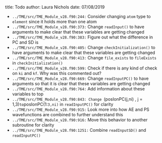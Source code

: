title: Todo
author: Laura Nichols
date: 07/08/2019

* `../TME/src/TME_Module_v28.f90:244:` Consider changing `atom` type to `element` since it holds more than one atom
* `../TME/src/TME_Module_v28.f90:373:` Change `readInput()` to have arguments to make clear that these variables are getting changed
* `../TME/src/TME_Module_v28.f90:383:` Figure out what the difference in PC and SD is
* `../TME/src/TME_Module_v28.f90:405:` Change `checkInitialization()` to have arguments to make clear that these variables are getting changed
* `../TME/src/TME_Module_v28.f90:413:` Change `file_exists` to `fileExists` in `checkInitialization()`
* `../TME/src/TME_Module_v28.f90:599:` Check if there is any kind of check on `ki` and `kf`. Why was this commented out?
* `../TME/src/TME_Module_v28.f90:669:` Change `readInputPC()` to have arguments so that it is clear that these variables are getting changed
* `../TME/src/TME_Module_v28.f90:764:` Add information about these variables to top
* `../TME/src/TME_Module_v28.f90:843: Change `(posIonPC(j,ni) , j = 1,3)` to `posIonPC(1:`3,ni)` in `readInputPC()` for clarity
* `../TME/src/TME_Module_v28.f90:915:` Look more into how AE and PS wavefunctions are combined to further understand this
* `../TME/src/TME_Module_v28.f90:916:` Move this behavior to another subroutine for clarity
* `../TME/src/TME_Module_v28.f90:1251:` Combine `readInputSD()` and `readInputPC()`
